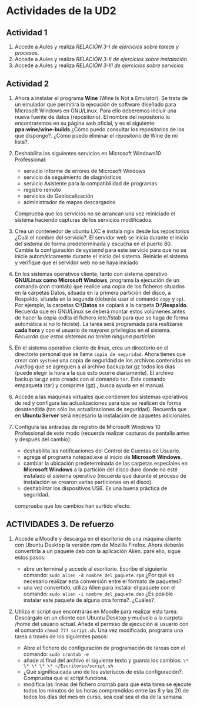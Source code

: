 # Actividades de la UD2

## Actividad 1

1. Accede a Aules y realiza _RELACIÓN 3-I de ejercicios sobre tareas y procesos_.
2. Accede a Aules y realiza _RELACIÓN 3-II de ejercicios sobre instalación_.
3. Accede a Aules y realiza _RELACIÓN 3-III de ejercicios sobre servicios_

## Actividad 2

1.  Ahora a instalar el programa **Wine** (Wine Is Not a Emulator). Se trata de un
    emulador que permitirá la ejecución de software diseñado para Microsoft
    Windows en GNU/Linux. Para ello deberemos incluir una nueva fuente de datos
    (repositorio). El nombre del repositorio lo encontraremos en su página web
    oficial, y es el siguiente: **ppa:wine/wine-builds**
    ¿Cómo puedo consultar los repositorios de los que dispongo?. ¿Cómo puedo eliminar el repositorio de Wine de mi lista?.

2.  Deshabilita los siguientes servicios en Microsoft Windows10 Professional:

    - servicio Informe de errores de Microsoft Windows
    - servicio de seguimiento de diagnósticos
    - servicio Asistente para la compatibilidad de programas
    - registro remoto
    - servicios de Geolocalización
    - administrador de mapas descargados

    Comprueba que los servicios no se arrancan una vez reiniciado el sistema haciendo capturas de los servicios modificados.

3.  Crea un contenedor de ubuntu LXC e instala ngix desde los repositorios ¿Cuál el nombre del servicio?. El servidor web se inicia durante el inicio del sistema de forma predeterminada y escucha en el puerto 80. Cambie la configuración de systemd para este servicio para que no se inicie automáticamente durante el inicio del sistema. Reinicie el sistema y verifique que el servidor web no se haya iniciado

4.  En los sistemas operativos cliente, tanto con sistema operativo **GNU/Linux como Microsoft Windows**, programa la ejecución de un comando (con crontab) que realice una copia de los ficheros situados en la carpetas Datos, situada en la primera partición del disco, a Respaldo, situada en la segunda (deberás usar el comando `copy` y `cp`). Por ejemplo, la carpetas **C:\Datos** se copiará a la carpeta **D:\Respaldo**. Recuerda que en GNU/Linux se deberá montar estos volúmenes antes de hacer la copia (edita el fichero /etc/fstab para que se haga de forma automática si no lo hiciste). La tarea será programada para realizarse **cada hora** y con el usuario de mayores privilegios en el sistema. _Recuerda que estos sistemas no tenían ninguna partición_
5.  En el sistema operativo cliente de linux, crea un directorio en el directorio personal que se llama `copia de seguridad`. Ahora tienes que crear con `systemd` una copia de seguridad de los archivos contenidos en /var/log que se agreguen a al archivo backup.tar.gz todos los días (puede elegir la hora a la que esto ocurre diariamente). El archivo backup.tar.gz esta creado con el comando `tar`. Este comando empaqueta (tar) y comprime (gz) , busca ayuda en el manual.
6.  Accede a las máquinas virtuales que contienen los sistemas operativos de red y configura las actualizaciones para que se realicen de forma desatendida (tan sólo las actualizaciones de seguridad). Recuerda que en **Ubuntu Server** será necesario la instalación de paquetes adicionales.

7.  Configura las entradas de registro de Microsoft Windows 10 Professional de este modo (recuerda realizar
    capturas de pantalla antes y después del cambio):

    - deshabilita las notificaciones del Control de Cuentas de Usuario.
    - agrega el programa notepad.exe al inicio de **Microsoft Windows**.
    - cambiar la ubicación predeterminada de las carpetas especiales en **Microsoft Windows** a la partición del disco duro donde no esté instalado el sistema operativo (recuerda que durante el proceso de instalación se crearon varias particiones en el disco).
    - deshabilitar los dispositivos USB. Es una buena práctica de seguridad.

    comprueba que los cambios han surtido efecto.

## ACTIVIDADES 3. De refuerzo

1.  Accede a Moodle y descarga en el escritorio de una máquina cliente con Ubuntu Desktop la versión rpm de Mozilla Firefox. Ahora deberás convertirla a un paquete deb con la aplicación Alien. pare ello, sigue estos pasos:

    - abre un terminal y accede al escritorio. Escribe el siguiente comando:
      `sudo alien -d nombre_del_paquete.rpm`
      ¿Por qué es necesario realizar esta conversión entre el formato de paquetes?
    - una vez convertido, utiliza Alien para instalar el paquete con el comando:
      `sudo alien -i nombre_del_paquete.deb`
      ¿Es posible instalar este paquete de alguna otra forma?. ¿Cuáles?.

2.  Utiliza el script que encontrarás en Moodle para realizar esta tarea. Descárgalo en un cliente con Ubuntu Desktop y muévelo a la carpeta /home del usuario actual. Añade el permiso de ejecución al usuario con el comando `chmod 777 script.sh`. Una vez modificado, programa una tarea a través de los siguientes pasos:
    - Abre el fichero de configuración de programación de tareas con el comando:
      `sudo crontab -e`
    - añade al final del archivo el siguiente texto y guarda los cambios: `\* \* \* \* \* ~/Escritorio/script.sh`
    - ¿Qué significa cada uno de los asteriscos de esta configuración?. Comprueba que el script funciona.
    - modifica las líneas del fichero crontab para que esta tarea se ejecute todos los minutos de las horas comprendidas entre las 8 y las 20 de todos los días del mes en curso, sea cual sea el día de la semana
